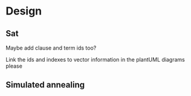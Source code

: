 # Design

## Sat

Maybe add clause and term ids too?

Link the ids and indexes to vector information in the plantUML diagrams please

## Simulated annealing
